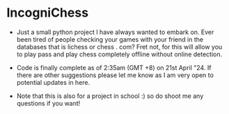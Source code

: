 # IncogniChess

- Just a small python project I have always wanted to embark on. Ever been tired of people checking your games with your friend in the databases that is lichess or chess . com? Fret not, for this will allow you to play pass and play chess completely offline without online detection.

- Code is finally complete as of 2:35am (GMT +8) on 21st April "24. If there are other suggestions please let me know as I am very open to potential updates in here.

- Note that this is also for a project in school :) so do shoot me any questions if you want! 
